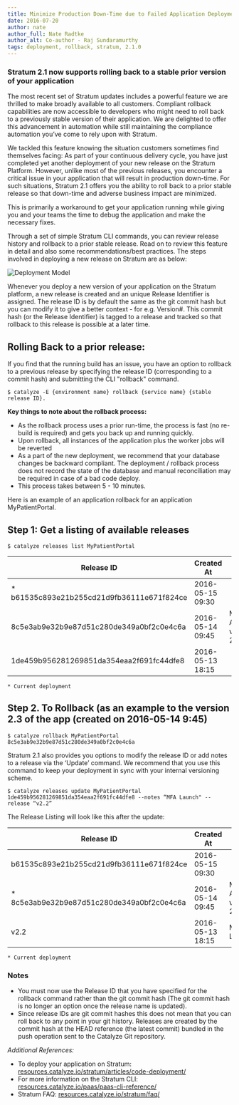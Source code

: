 ```yaml
---
title: Minimize Production Down-Time due to Failed Application Deployment
date: 2016-07-20
author: nate
author_full: Nate Radtke
author_alt: Co-author - Raj Sundaramurthy
tags: deployment, rollback, stratum, 2.1.0
---
```

### Stratum 2.1 now supports rolling back to a stable prior version of your application

The most recent set of Stratum updates includes a powerful feature we are thrilled to make broadly available to all customers. Compliant rollback capabilities are now accessible to developers who might need to roll back to a previously stable version of their application. We are delighted to offer this advancement in automation while still maintaining the compliance automation you’ve come to rely upon with Stratum.

We tackled this feature knowing the situation customers sometimes find themselves facing: As part of your continuous delivery cycle, you have just completed yet another deployment of your new release on the Stratum Platform. However, unlike most of the previous releases, you encounter a critical issue in your application that will result in production down-time.  For such situations, Stratum 2.1 offers you the ability to roll back to a prior stable release so that down-time and adverse business impact are minimized.

This is primarily a workaround to get your application running while giving you and your teams the time to debug the application and make the necessary fixes.

Through a set of simple Stratum CLI commands, you can review release history and rollback to a prior stable release. Read on to review this feature in detail and also some recommendations/best practices. The steps involved in deploying a new release on Stratum are as below:

![Deployment Model](/assets/img/posts/deployment-model.png)

Whenever you deploy a new version of your application on the Stratum platform, a new release is created and an unique Release Identifier is assigned. The release ID is by default the same as the git commit hash but you can modify it to give a better context - for e.g. Version#.  This commit hash (or the Release Identifier) is tagged to a release and tracked so that rollback to this release is possible at a later time.

## Rolling Back to a prior release:

If you find that the running build has an issue, you have an option to rollback to a previous release by specifying the release ID (corresponding to a commit hash) and submitting the CLI "rollback" command.

`$ catalyze -E {environment name} rollback {service name} {stable release ID}.`

**Key things to note about the rollback process:**

- As the rollback process uses a prior run-time, the process is fast (no re-build is required) and gets you back up and running quickly.
- Upon rollback,  all instances of the application plus the worker jobs will be reverted
- As a part of the new deployment, we recommend that your database changes be backward compliant. The deployment / rollback process does not record the state of the database and manual reconciliation may be required in case of a bad code deploy.
- This process takes between 5 - 10 minutes.


Here is an example of an application rollback for an application MyPatientPortal.

## Step 1: Get a listing of available releases

`$ catalyze releases list MyPatientPortal`


| Release ID | Created At | Notes |
| ---------- | ---------- | ----- |
| * b61535c893e21b255cd21d9fb36111e671f824ce | 2016-05-15 09:30
| 8c5e3ab9e32b9e87d51c280de349a0bf2c0e4c6a | 2016-05-14 09:45 | My App's version 2.3
| 1de459b956281269851da354eaa2f691fc44dfe8 | 2016-05-13 18:15

`* Current deployment`

## Step 2. To Rollback (as an example to the version 2.3 of the app (created on 2016-05-14 9:45)

`$ catalyze rollback MyPatientPortal 8c5e3ab9e32b9e87d51c280de349a0bf2c0e4c6a`

Stratum 2.1 also provides you options to modify the release ID or add notes to a release via the ‘Update’ command. We recommend that you use this command to keep your deployment in sync with your internal versioning scheme.

`$ catalyze releases update MyPatientPortal 1de459b956281269851da354eaa2f691fc44dfe8 --notes “MFA Launch" --release “v2.2”`

The Release Listing will look like this after the update:

| Release ID | Created At | Notes |
| ---------- | ---------- | ----- |
| b61535c893e21b255cd21d9fb36111e671f824ce | 2016-05-15 09:30
| * 8c5e3ab9e32b9e87d51c280de349a0bf2c0e4c6a | 2016-05-14 09:45 | My App's version 2.3
| v2.2 | 2016-05-13 18:15 | MFA Launch

`* Current deployment`

### Notes

- You must now use the Release ID that you have specified for the rollback command rather than the git commit hash (The git commit hash is no longer an option once the release name is updated).
- Since release IDs are git commit hashes this does not mean that you can roll back to any point in your git history. Releases are created by the commit hash at the HEAD reference (the latest commit) bundled in the push operation sent to the Catalyze Git repository.


_Additional References:_

- To deploy your application on Stratum: [resources.catalyze.io/stratum/articles/code-deployment/](https://resources.catalyze.io/stratum/articles/code-deployment/)
- For more information on the Stratum CLI: [resources.catalyze.io/paas/paas-cli-reference/](https://resources.catalyze.io/paas/paas-cli-reference/)
- Stratum FAQ: [resources.catalyze.io/stratum/faq/](https://resources.catalyze.io/stratum/faq/)
